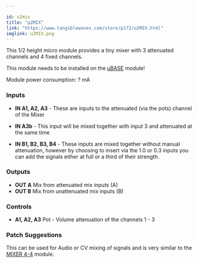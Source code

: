 ```yaml
---

id: u2mix
title: "µ2MIX"
link: "https://www.tangiblewaves.com/store/p172/u2MIX.html"
imglink: u2MIX.png
---
```





This 1/2 height micro module provides a tiny mixer with 3 attenuated channels and 4 fixed channels.

This module needs to be installed on the [µBASE](https://wiki.aemodular.com/pmwiki.php/AeManual/UBASE) module!

Module power consumption: ? mA

### Inputs

*   **IN A1, A2, A3** - These are inputs to the attenuated (via the pots) channel of the Mixer
*   **IN A3b** - This input will be mixed together with input 3 and attenuated at the same time
    
*   **IN B1, B2, B3, B4** - These inputs are mixed together without manual attenuation, however by choosing to insert via the 1.0 or 0.3 inputs you can add the signals either at full or a third of their strength.

### Outputs

*   **OUT A** Mix from attenuated mix inputs (A)
*   **OUT B** Mix from unattenuated mix inputs (B)

### Controls

*   **A1, A2, A3** Pot - Volume attenuation of the channels 1 - 3

### Patch Suggestions

This can be used for Audio or CV mixing of signals and is very similar to the [MIXER 4-4](https://wiki.aemodular.com/pmwiki.php/AeManual/MIXER44) module.





